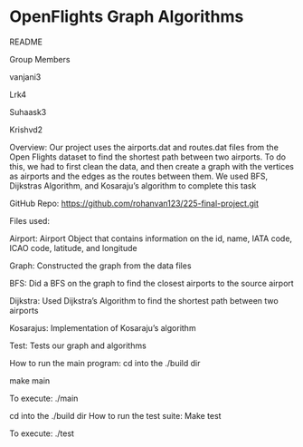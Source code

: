 # OpenFlights Graph Algorithms

README

Group Members

vanjani3

Lrk4

Suhaask3

Krishvd2

Overview:
Our project uses the airports.dat and routes.dat files from the Open Flights dataset to find the shortest path between two airports. To do this, we had to first clean the data, and then create a graph with the vertices as airports and the edges as the routes between them. We used BFS, Dijkstras Algorithm, and Kosaraju’s algorithm to complete this task

GitHub Repo:
https://github.com/rohanvan123/225-final-project.git

Files used: 

Airport: Airport Object that contains information on the id, name, IATA code, ICAO code, latitude, and longitude

Graph: Constructed the graph from the data files

BFS: Did a BFS on the graph to find the closest airports to the source airport

Dijkstra: Used Dijkstra’s Algorithm to find the shortest path between two airports

Kosarajus: Implementation of Kosaraju’s algorithm

Test: Tests our graph and algorithms
 
How to run the main program:
cd into the ./build dir

make main

To execute:
./main

cd into the ./build dir
How to run the test suite:
Make test

To execute:
./test
